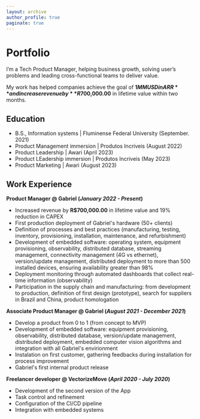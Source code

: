 ```yaml
---
layout: archive
author_profile: true
paginate: true
---
```


# Portfolio
I’m a Tech Product Manager, helping business growth, solving user’s problems and leading cross-functional teams to deliver value.

My work has helped companies achieve the goal of **$1MM USD in ARR** and increase revenue by **R$700,000.00** in lifetime value within two months.

## Education
* B.S., Information systems | Fluminense Federal University (September. 2021)
* Product Management immersion | Produtos Incríveis (August 2022)
* Product Leadership | Awari (April 2023)
* Product LEadership immersion | Produtos Incríveis (May 2023)
* Product Marketing | Awari (August 2023)

## Work Experience
**Product Manager @ Gabriel (_January 2022 - Present_)**
- Increased revenue by **R$700,000.00** in lifetime value and 19% reduction in CAPEX 
- First production deployment of Gabriel's hardware (50+ clients)
- Definition of processes and best practices (manufacturing, testing, inventory, provisioning, installation, maintenance, and refurbishment)
- Development of embedded software: operating system, equipment provisioning, observability, distributed database, streaming management, connectivity management (4G vs ethernet), version/update management, distributed deployment to more than 500 installed devices, ensuring availability greater than 98%
- Deployment monitoring through automated dashboards that collect real-time information (observability)
- Participation in the supply chain and manufacturing: from development to production, definition of first design (prototype), search for suppliers in Brazil and China, product homologation



**Associate Product Manager @ Gabriel (_August 2021 - December 2021_)**
- Develop a product from 0 to 1 (from concept to MVP)
- Development of embedded software: equipment provisioning, observability, distributed database, version/update management, distributed deployment, embedded computer vision algorithms and integration with all Gabriel's envirionment
- Instalation on first customer, gathering feedbacks during installation for process improvement
- Gabriel's first internal product release


**Freelancer developer @ VectorizeMove (_April 2020 - July 2020_)**
- Development of the second version of the App
- Task control and refinement
- Configuration of the CI/CD pipeline
- Integration with embedded systems
